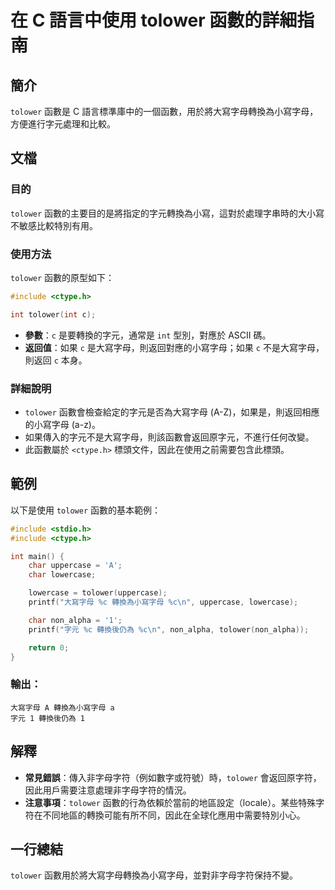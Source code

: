 <!--
Meta Description: # 在 C 語言中使用 tolower 函數的詳細指南 ## 簡介 `tolower` 函數是 C 語言標準庫中的一個函數，用於將大寫字母轉換為小寫字母，方便進行字元處理和比較。 ## 文檔 ### 目的 `tolower` 函數的主要目的是將指定的字元轉換為小寫，這對於處理字串時的大小寫不敏感比較...
Meta Keywords: tolower, int, include, ctype, char
-->

# 在 C 語言中使用 tolower 函數的詳細指南

## 簡介
`tolower` 函數是 C 語言標準庫中的一個函數，用於將大寫字母轉換為小寫字母，方便進行字元處理和比較。

## 文檔
### 目的
`tolower` 函數的主要目的是將指定的字元轉換為小寫，這對於處理字串時的大小寫不敏感比較特別有用。

### 使用方法
`tolower` 函數的原型如下：
```c
#include <ctype.h>

int tolower(int c);
```
- **參數**：`c` 是要轉換的字元，通常是 `int` 型別，對應於 ASCII 碼。
- **返回值**：如果 `c` 是大寫字母，則返回對應的小寫字母；如果 `c` 不是大寫字母，則返回 `c` 本身。

### 詳細說明
- `tolower` 函數會檢查給定的字元是否為大寫字母 (A-Z)，如果是，則返回相應的小寫字母 (a-z)。
- 如果傳入的字元不是大寫字母，則該函數會返回原字元，不進行任何改變。
- 此函數屬於 `<ctype.h>` 標頭文件，因此在使用之前需要包含此標頭。

## 範例
以下是使用 `tolower` 函數的基本範例：

```c
#include <stdio.h>
#include <ctype.h>

int main() {
    char uppercase = 'A';
    char lowercase;

    lowercase = tolower(uppercase);
    printf("大寫字母 %c 轉換為小寫字母 %c\n", uppercase, lowercase);

    char non_alpha = '1';
    printf("字元 %c 轉換後仍為 %c\n", non_alpha, tolower(non_alpha));

    return 0;
}
```
### 輸出：
```
大寫字母 A 轉換為小寫字母 a
字元 1 轉換後仍為 1
```

## 解釋
- **常見錯誤**：傳入非字母字符（例如數字或符號）時，`tolower` 會返回原字符，因此用戶需要注意處理非字母字符的情況。
- **注意事項**：`tolower` 函數的行為依賴於當前的地區設定（locale）。某些特殊字符在不同地區的轉換可能有所不同，因此在全球化應用中需要特別小心。

## 一行總結
`tolower` 函數用於將大寫字母轉換為小寫字母，並對非字母字符保持不變。